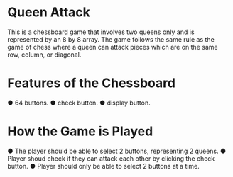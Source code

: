 #  Queen Attack

   This is a chessboard game that involves two queens only and is represented by an 8 by 8 array. 
   The game follows the same rule as the game of chess where a queen can attack pieces which are on the same row,
   column, or diagonal.

 #  Features of the Chessboard
   ● 64 buttons.
   ● check button.
   ● display button.

#    How the Game is Played

● The player should be able to select 2 buttons, representing 2 queens.
● Player shoud check if they can attack each other by clicking the check button.
● Player should only be able to select 2 buttons at a time.

   